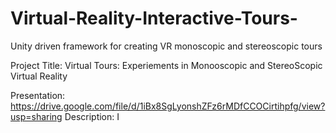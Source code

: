 # Virtual-Reality-Interactive-Tours-
Unity driven framework for creating VR monoscopic and stereoscopic tours



Project Title: Virtual Tours: Experiements in Monooscopic and StereoScopic Virtual Reality

Presentation: https://drive.google.com/file/d/1iBx8SgLyonshZFz6rMDfCCOCirtihpfg/view?usp=sharing
Description: I 

